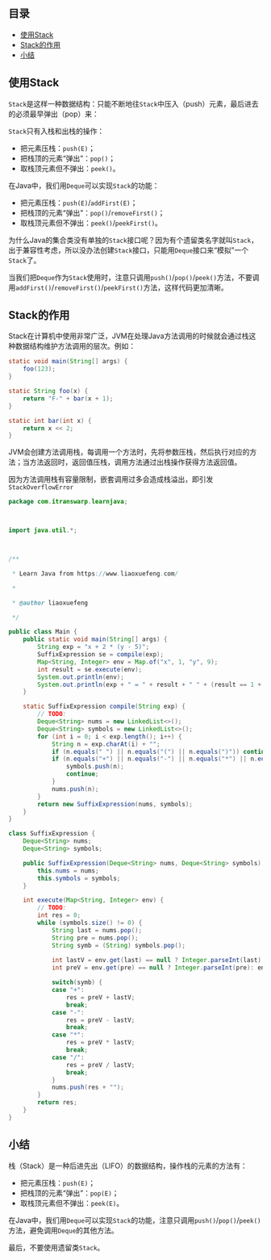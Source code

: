 ## 目录

- [使用Stack](#使用Stack)
- [Stack的作用](#Stack的作用)
- [小结](#小结)



## 使用Stack

`Stack`是这样一种数据结构：只能不断地往`Stack`中压入（push）元素，最后进去的必须最早弹出（pop）来：



`Stack`只有入栈和出栈的操作：

- 把元素压栈：`push(E)`；
- 把栈顶的元素“弹出”：`pop()`；
- 取栈顶元素但不弹出：`peek()`。

在Java中，我们用`Deque`可以实现`Stack`的功能：

- 把元素压栈：`push(E)`/`addFirst(E)`；
- 把栈顶的元素“弹出”：`pop()`/`removeFirst()`；
- 取栈顶元素但不弹出：`peek()`/`peekFirst()`。

为什么Java的集合类没有单独的`Stack`接口呢？因为有个遗留类名字就叫`Stack`，出于兼容性考虑，所以没办法创建`Stack`接口，只能用`Deque`接口来“模拟”一个`Stack`了。

当我们把`Deque`作为`Stack`使用时，注意只调用`push()`/`pop()`/`peek()`方法，不要调用`addFirst()`/`removeFirst()`/`peekFirst()`方法，这样代码更加清晰。



## Stack的作用

Stack在计算机中使用非常广泛，JVM在处理Java方法调用的时候就会通过栈这种数据结构维护方法调用的层次。例如：

```java
static void main(String[] args) {
    foo(123);
}

static String foo(x) {
    return "F-" + bar(x + 1);
}

static int bar(int x) {
    return x << 2;
}
```

JVM会创建方法调用栈，每调用一个方法时，先将参数压栈，然后执行对应的方法；当方法返回时，返回值压栈，调用方法通过出栈操作获得方法返回值。

因为方法调用栈有容量限制，嵌套调用过多会造成栈溢出，即引发`StackOverflowError`

```java
package com.itranswarp.learnjava;



import java.util.*;



/**

 * Learn Java from https://www.liaoxuefeng.com/

 * 

 * @author liaoxuefeng

 */

public class Main {
	public static void main(String[] args) {
		String exp = "x + 2 * (y - 5)";
		SuffixExpression se = compile(exp);
		Map<String, Integer> env = Map.of("x", 1, "y", 9);
		int result = se.execute(env);
		System.out.println(env);
		System.out.println(exp + " = " + result + " " + (result == 1 + 2 * (9 - 5) ? "yes" : "no"));
	}

	static SuffixExpression compile(String exp) {
		// TODO:
		Deque<String> nums = new LinkedList<>();
    	Deque<String> symbols = new LinkedList<>();
    	for (int i = 0; i < exp.length(); i++) {
			String n = exp.charAt(i) + "";
			if (n.equals(" ") || n.equals("(") || n.equals(")")) continue; 
			if (n.equals("+") || n.equals("-") || n.equals("*") || n.equals("/")) {
				symbols.push(n);
				continue;
			}
			nums.push(n);
		}
        return new SuffixExpression(nums, symbols);
	}
}

class SuffixExpression {
	Deque<String> nums;
	Deque<String> symbols;

	public SuffixExpression(Deque<String> nums, Deque<String> symbols) {
		this.nums = nums;
		this.symbols = symbols;
	}

	int execute(Map<String, Integer> env) {
		// TODO:
		int res = 0;
		while (symbols.size() != 0) {
			String last = nums.pop();
			String pre = nums.pop();
			String symb = (String) symbols.pop();
		
			int lastV = env.get(last) == null ? Integer.parseInt(last): env.get(last);
			int preV = env.get(pre) == null ? Integer.parseInt(pre): env.get(pre);

			switch(symb) {
			case "+": 
				res = preV + lastV;
				break;
			case "-": 
				res = preV - lastV;
				break;
			case "*": 
				res = preV * lastV;
				break;
			case "/": 
				res = preV / lastV;
				break;
			}
			nums.push(res + "");
		}
		return res;
	}
}
```



## 小结

栈（Stack）是一种后进先出（LIFO）的数据结构，操作栈的元素的方法有：

- 把元素压栈：`push(E)`；
- 把栈顶的元素“弹出”：`pop(E)`；
- 取栈顶元素但不弹出：`peek(E)`。

在Java中，我们用`Deque`可以实现`Stack`的功能，注意只调用`push()`/`pop()`/`peek()`方法，避免调用`Deque`的其他方法。

最后，不要使用遗留类`Stack`。







